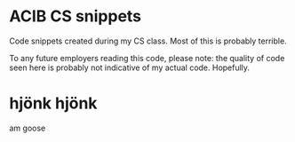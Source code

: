 # ACIB CS snippets
Code snippets created during my CS class. Most of this is probably terrible.

To any future employers reading this code, please note: the quality of code seen here is probably not indicative of my actual code. Hopefully.

# hjönk  hjönk
am goose
